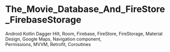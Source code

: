 # The_Movie_Database_And_FireStore_FirebaseStorage
Android Kotlin Dagger Hilt, Room, Firebase, FireStore, FireStorage, Material Design, Google Maps, Navigation component,<br>
Permissions, MVVM, Retrofit, Coroutines
